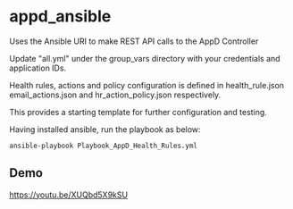# appd_ansible

Uses the Ansible URI to make REST API calls to the AppD Controller

Update "all.yml" under the group_vars directory with your credentials and application IDs.

Health rules, actions and policy configuration is defined in health_rule.json email_actions.json and hr_action_policy.json respectively.

This provides a starting template for further configuration and testing.

Having installed ansible, run the playbook as below:

``
ansible-playbook Playbook_AppD_Health_Rules.yml
``

## Demo
https://youtu.be/XUQbd5X9kSU

